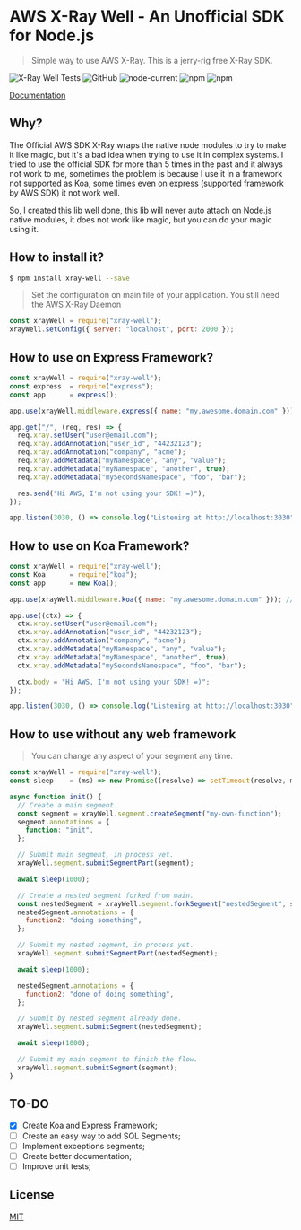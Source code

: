 # AWS X-Ray Well - An Unofficial SDK for Node.js
> Simple way to use AWS X-Ray. This is a jerry-rig free X-Ray SDK.

![X-Ray Well Tests](https://github.com/felipefdl/xray-well/workflows/X-Ray%20Well%20Tests/badge.svg?branch=master)
![GitHub](https://img.shields.io/github/license/felipefdl/xray-well?style=flat-square)
![node-current](https://img.shields.io/node/v/xray-well?style=flat-square)
![npm](https://img.shields.io/npm/dm/xray-well?style=flat-square)
![npm](https://img.shields.io/npm/v/xray-well?style=flat-square)

[Documentation](https://felipefdl.github.io/xray-well/)

## Why?

The Official AWS SDK X-Ray wraps the native node modules to try to make it like magic, but it's a bad idea when trying to use it in complex systems. I tried to use the official SDK for more than 5 times in the past and it always not work to me, sometimes the problem is because I use it in a framework not supported as Koa, some times even on express (supported framework by AWS SDK) it not work well.

So, I created this lib well done, this lib will never auto attach on Node.js native modules, it does not work like magic, but you can do your magic using it.

## How to install it?

```bash
$ npm install xray-well --save
```

> Set the configuration on main file of your application. You still need the AWS X-Ray Daemon
```javascript
const xrayWell = require("xray-well");
xrayWell.setConfig({ server: "localhost", port: 2000 });
```

## How to use on Express Framework?

```javascript
const xrayWell = require("xray-well");
const express  = require("express");
const app      = express();

app.use(xrayWell.middleware.express({ name: "my.awesome.domain.com" })); // Add it before any another middleware

app.get("/", (req, res) => {
  req.xray.setUser("user@email.com");
  req.xray.addAnnotation("user_id", "44232123");
  req.xray.addAnnotation("company", "acme");
  req.xray.addMetadata("myNamespace", "any", "value");
  req.xray.addMetadata("myNamespace", "another", true);
  req.xray.addMetadata("mySecondsNamespace", "foo", "bar");

  res.send("Hi AWS, I'm not using your SDK! =)");
});

app.listen(3030, () => console.log("Listening at http://localhost:3030"));

```

## How to use on Koa Framework?

```javascript
const xrayWell = require("xray-well");
const Koa      = require("koa");
const app      = new Koa();

app.use(xrayWell.middleware.koa({ name: "my.awesome.domain.com" })); // Add it before any another middleware

app.use((ctx) => {
  ctx.xray.setUser("user@email.com");
  ctx.xray.addAnnotation("user_id", "44232123");
  ctx.xray.addAnnotation("company", "acme");
  ctx.xray.addMetadata("myNamespace", "any", "value");
  ctx.xray.addMetadata("myNamespace", "another", true);
  ctx.xray.addMetadata("mySecondsNamespace", "foo", "bar");

  ctx.body = "Hi AWS, I'm not using your SDK! =)";
});

app.listen(3030, () => console.log("Listening at http://localhost:3030"));

```

## How to use without any web framework

> You can change any aspect of your segment any time.
```javascript
const xrayWell = require("xray-well");
const sleep    = (ms) => new Promise((resolve) => setTimeout(resolve, ms));

async function init() {
  // Create a main segment.
  const segment = xrayWell.segment.createSegment("my-own-function");
  segment.annotations = {
    function: "init",
  };

  // Submit main segment, in process yet.
  xrayWell.segment.submitSegmentPart(segment);

  await sleep(1000);

  // Create a nested segment forked from main.
  const nestedSegment = xrayWell.segment.forkSegment("nestedSegment", segment);
  nestedSegment.annotations = {
    function2: "doing something",
  };

  // Submit my nested segment, in process yet.
  xrayWell.segment.submitSegmentPart(nestedSegment);

  await sleep(1000);

  nestedSegment.annotations = {
    function2: "done of doing something",
  };

  // Submit by nested segment already done.
  xrayWell.segment.submitSegment(nestedSegment);

  await sleep(1000);

  // Submit my main segment to finish the flow.
  xrayWell.segment.submitSegment(segment);
}
```

## TO-DO
- [x] Create Koa and Express Framework;
- [ ] Create an easy way to add SQL Segments;
- [ ] Implement exceptions segments;
- [ ] Create better documentation;
- [ ] Improve unit tests;

## License

  [MIT](LICENSE)
